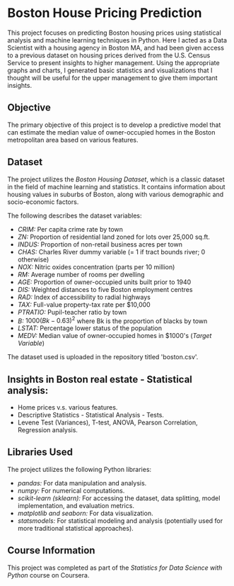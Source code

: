 # Boston House Pricing Prediction

This project focuses on predicting Boston housing prices using statistical analysis and machine learning techniques in Python. Here I acted as a Data Scientist with a housing agency in Boston MA, and had been given access to a previous dataset on housing prices derived from the U.S. Census Service to present insights to higher management. Using the appropriate graphs and charts, I generated basic statistics and visualizations that I thought will be useful for the upper management to give them important insights.

## Objective
The primary objective of this project is to develop a predictive model that can estimate the median value of owner-occupied homes in the Boston metropolitan area based on various features.

## Dataset

The project utilizes the *Boston Housing Dataset*, which is a classic dataset in the field of machine learning and statistics. It contains information about housing values in suburbs of Boston, along with various demographic and socio-economic factors.

The following describes the dataset variables:

* *CRIM:* Per capita crime rate by town
* *ZN:* Proportion of residential land zoned for lots over 25,000 sq.ft.
* *INDUS:* Proportion of non-retail business acres per town
* *CHAS:* Charles River dummy variable (= 1 if tract bounds river; 0 otherwise)
* *NOX:* Nitric oxides concentration (parts per 10 million)
* *RM:* Average number of rooms per dwelling
* *AGE:* Proportion of owner-occupied units built prior to 1940
* *DIS:* Weighted distances to five Boston employment centres
* *RAD:* Index of accessibility to radial highways
* *TAX:* Full-value property-tax rate per \$10,000
* *PTRATIO:* Pupil-teacher ratio by town
* *B:* $1000(Bk - 0.63)^2$ where Bk is the proportion of blacks by town
* *LSTAT:* Percentage lower status of the population
* *MEDV:* Median value of owner-occupied homes in \$1000's (*Target Variable*)

The dataset used is uploaded in the repository titled 'boston.csv'.

## Insights in Boston real estate - Statistical analysis:
* Home prices v.s. various features.
* Descriptive Statistics - Statistical Analysis - Tests.
* Levene Test (Variances), T-test, ANOVA, Pearson Correlation, Regression analysis.

## Libraries Used

The project utilizes the following Python libraries:

* *pandas:* For data manipulation and analysis.
* *numpy:* For numerical computations.
* *scikit-learn (sklearn):* For accessing the dataset, data splitting, model implementation, and evaluation metrics.
* *matplotlib and seaborn:* For data visualization.
* *statsmodels:* For statistical modeling and analysis (potentially used for more traditional statistical approaches).

## Course Information  
This project was completed as part of the *Statistics for Data Science with Python* course on Coursera.
